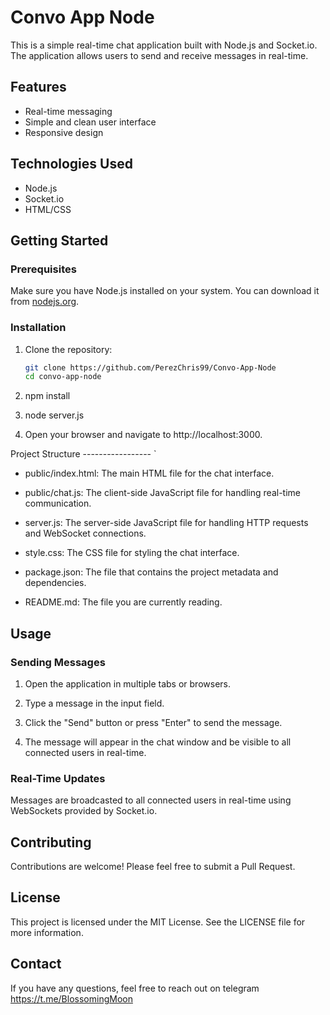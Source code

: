 # Convo App Node

This is a simple real-time chat application built with Node.js and Socket.io. The application allows users to send and receive messages in real-time.

## Features

- Real-time messaging
- Simple and clean user interface
- Responsive design

## Technologies Used

- Node.js
- Socket.io
- HTML/CSS

## Getting Started

### Prerequisites

Make sure you have Node.js installed on your system. You can download it from [nodejs.org](https://nodejs.org/).

### Installation

1. Clone the repository:

   ```sh
   git clone https://github.com/PerezChris99/Convo-App-Node
   cd convo-app-node

1.  npm install
    
2.  node server.js
    
3.  Open your browser and navigate to http://localhost:3000.
    

Project Structure
-----------------  `

*   public/index.html: The main HTML file for the chat interface.
    
*   public/chat.js: The client-side JavaScript file for handling real-time communication.
    
*   server.js: The server-side JavaScript file for handling HTTP requests and WebSocket connections.
    
*   style.css: The CSS file for styling the chat interface.
    
*   package.json: The file that contains the project metadata and dependencies.
    
*   README.md: The file you are currently reading.
    

Usage
-----

### Sending Messages

1.  Open the application in multiple tabs or browsers.
    
2.  Type a message in the input field.
    
3.  Click the "Send" button or press "Enter" to send the message.
    
4.  The message will appear in the chat window and be visible to all connected users in real-time.
    

### Real-Time Updates

Messages are broadcasted to all connected users in real-time using WebSockets provided by Socket.io.


Contributing
------------

Contributions are welcome! Please feel free to submit a Pull Request.

License
-------

This project is licensed under the MIT License. See the LICENSE file for more information.

Contact
-------

If you have any questions, feel free to reach out on telegram https://t.me/BlossomingMoon